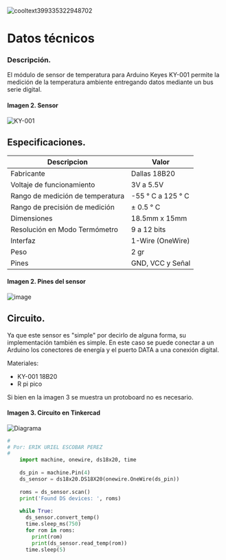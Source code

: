 
![cooltext399335322948702](https://user-images.githubusercontent.com/84939760/144688840-36fd0fd0-7520-4ec9-832f-42d9a91aba05.png)

# Datos técnicos 
### Descripción.

El módulo de sensor de temperatura para Arduino Keyes KY-001 permite la medición de la temperatura ambiente entregando datos mediante un bus serie digital.

#### Imagen 2. Sensor
![KY-001](https://user-images.githubusercontent.com/84939760/144689319-44c2afce-084f-49cd-ad2e-e952edb6968b.png)

## Especificaciones.

| Descripcion | Valor |
| --- | --- |
| Fabricante| Dallas 18B20 |
| Voltaje de funcionamiento | 3V a 5.5V |
| Rango de medición de temperatura | -55 ° C a 125 ° C |
| Rango de precisión de medición | ± 0.5 ° C |
| Dimensiones | 18.5mm x 15mm |
| Resolución en Modo Termómetro | 9 a 12 bits |
| Interfaz | 1-Wire (OneWire) |
| Peso | 2 gr |
| Pines | GND, VCC y Señal |

#### Imagen 2. Pines del sensor
![image](https://user-images.githubusercontent.com/84939760/144693689-b554dc31-3c78-4b22-bbac-46e9f54e507b.png)

## Circuito.
Ya que este sensor es "simple" por decirlo de alguna forma, su implementación también es simple.
En este caso se puede conectar a un Arduino los conectores de energía y el puerto DATA a una conexión digital.

Materiales:
- KY-001 18B20
- R pi pico

Si bien en la imagen 3 se muestra un protoboard no es necesario.

#### Imagen 3. Circuito en Tinkercad
 ![Diagrama](https://user-images.githubusercontent.com/84939760/145498921-46443096-3312-4319-bf41-e3c07906ccc8.png)

```python
#
# Por: ERIK URIEL ESCOBAR PEREZ
#
    import machine, onewire, ds18x20, time
    
    ds_pin = machine.Pin(4)
    ds_sensor = ds18x20.DS18X20(onewire.OneWire(ds_pin))
    
    roms = ds_sensor.scan()
    print('Found DS devices: ', roms)
    
    while True:
      ds_sensor.convert_temp()
      time.sleep_ms(750)
      for rom in roms:
        print(rom)
        print(ds_sensor.read_temp(rom))
      time.sleep(5)                      
```
